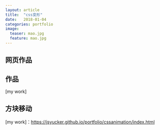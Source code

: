 ```yaml
---
layout: article
title:  "css变形"
date:   2018-01-04
categories: portfolio
image:
  teaser: mao.jpg
  feature: mao.jpg
---
```


## 网页作品

## 作品

[my work]


## 方块移动


[my work]：https://jsyucker.github.io/portfolio/cssanimation/index.html


